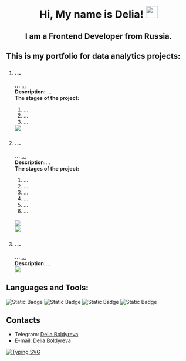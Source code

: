 <h1 align="center">Hi, My name is Delia!
<img src="https://github.com/blackcater/blackcater/raw/main/images/Hi.gif" height="32"/>
</h1>
<h2 align="center">I am a Frontend Developer from Russia.</h2>

<h2>This is my portfolio for data analytics projects:</h2>
<ol>
   <li>
      <h3>...</h3>
      <p>
      <strong>...</strong> <a href="#">...</a><br>
      <strong>Description:</strong> ...<br>
      <strong>The stages of the project:</strong>
      <ol type="1">
         <li>...</li>
         <li>...</li>
         <li>...</li>
      </ol>
      <img src="#">
      </p>
   </li>
   <li>
      <h3>...</h3>
      <p>
      <strong>...</strong> <a href="#">...</a><br>
      <strong>Description:</strong>...<br>
      <strong>The stages of the project:</strong>
         <ol type="1">
            <li>...</li>
            <li>...</li>
            <li>...</li>
            <li>...</li>
            <li>...</li>
            <li>...</li>
         </ol><br>
      <img src="#"><br>
      <img src="#">
      </p>
   </li>
   <li>
      <h3>...</h3>
      <p>
      <strong>...</strong> <a href="#">...</a><br>
      <strong>Description:</strong>...<br>
      <img src="#">
      </p>
   </li>
</ol>
<h2>Languages and Tools:</h2>
<div style="
  display: inline;
">
  <img alt="Static Badge" src="https://img.shields.io/badge/HTML-orange">
  <img alt="Static Badge" src="https://img.shields.io/badge/CSS-%235757FF">
  <img alt="Static Badge" src="https://img.shields.io/badge/JavaScript-%23E9F631">
  <img alt="Static Badge" src="https://img.shields.io/badge/Figma-%23EC3F3F">
</div>
<h2>Contacts</h2>
<ul>
   <li>
      Telegram: <a href="https://t.me/renadellaa">Delia Boldyreva</a>
   </li>
   <li>
      E-mail: <a href="mailto:delya.boldyreva.95@mail.ru">Delia Boldyreva</a>
   </li>
</ul>

<a href="https://git.io/typing-svg">
<img src="https://readme-typing-svg.herokuapp.com?font=Fira+Code&pause=1000&color=F7C322&background=000000&center=true&vCenter=true&multiline=true&random=false&width=360&height=70&lines=A+journey+of+a+thousand+miles;begins+with+a+single+step." alt="Typing SVG" /
</a>
